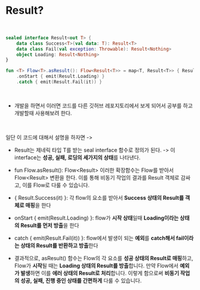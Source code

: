 # Result?

<br>

```kt
sealed interface Result<out T> {
    data class Success<T>(val data: T): Result<T>
    data class Fail(val exception: Throwable): Result<Nothing>
    object Loading: Result<Nothing>
}

fun <T> Flow<T>.asResult(): Flow<Result<T>> = map<T, Result<T>> { Result.Success(it) }
    .onStart { emit(Result.Loading) }
    .catch { emit(Result.Fail(it)) }
```   

<br>

* 개발을 하면서 이러면 코드를 다른 깃허브 레포지토리에서 보게 되어서 공부를 하고 개발할때 사용해보려 한다.   
   
<br>

일단 이 코드에 대해서 설명을 하자면 ->

* Result는 제네릭 타입 T를 받는 seal interface 함수로 정의가 된다. -> 이 interface는 **성공, 실패, 로딩의 세가지의 상태**를 나타낸다.

* fun <T> Flow<T>.asResult(): Flow<Result<T>> 이러한 확장함수는 Flow<T>를 받아서 Flow<Result<T>> 변환을 한다. 이를 통해 비동기 작업의 결과를 Result 객체로 감싸고, 이를 Flow로 다룰 수 있습니다.

* { Result.Success(it) }: 각 flow의 요소를 받아서 **Success 상태의 Result를 객체로 매핑**을 한다
* onStart { emit(Result.Loading) }: flow가 **시작 상태**일때 **Loading이라는 상태의 Result를 먼저 방출**을 한다
* catch { emit(Result.Fail(it)) }: flow에서 발생이 되는 **예외**를 **catch해서 fail이라는 상태의 Result를 반환하고 방출**한다

* 결과적으로, asResult() 함수는 Flow의 각 요소를 **성공 상태의 Result로 매핑**하고, Flow가 **시작**될 때는 **Loading 상태의 Result를 방출**합니다. 만약 Flow에서 **예외가 발생**하면 이를 **에러 상태의 Result로 처리**합니다. 이렇게 함으로써 **비동기 작업의 성공, 실패, 진행 중인 상태를 간편하게** 다룰 수 있습니다.
